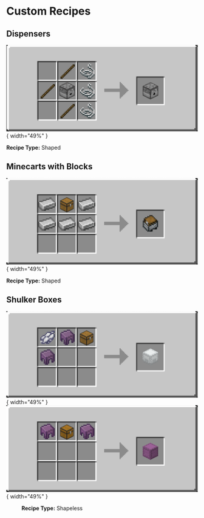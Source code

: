 # Custom Recipes

## Dispensers
![image](../../../assets/images/tweaks/recipes/dispenser.png){ width="49%" }
  <figcaption><strong>Recipe Type:</strong> Shaped</figcaption>

## Minecarts with Blocks
![image](../../../assets/images/tweaks/recipes/minecart.gif){ width="49%" }
  <figcaption><strong>Recipe Type:</strong> Shaped</figcaption>

## Shulker Boxes
![image](../../../assets/images/tweaks/recipes/shulker-dyed.gif){ width="49%" }
![image](../../../assets/images/tweaks/recipes/shulker-undyed.png){ width="49%" } 
<figure markdown>
  <figcaption><strong>Recipe Type:</strong> Shapeless<br></figcaption>
</figure>
